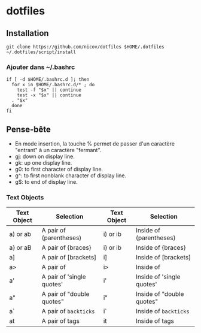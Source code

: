 dotfiles
========

## Installation

```
git clone https://github.com/nicov/dotfiles $HOME/.dotfiles
~/.dotfiles/script/install
```

### Ajouter dans ~/.bashrc

```
if [ -d $HOME/.bashrc.d ]; then
  for x in $HOME/.bashrc.d/* ; do
    test -f "$x" || continue
    test -x "$x" || continue
  . "$x"
  done
fi
```

Pense-bête
----------

- En mode insertion, la touche % permet de passer d'un caractère "entrant" à un caractère "fermant".
- gj: down on display line.
- gk: up one display line.
- g0: to first character of display line.
- g^: to first nonblank character of display line.
- g$: to end of display line.

### Text Objects

| Text Object | Selection                  | Text Object | Selection                  |
|-------------|----------------------------|-------------|----------------------------|
| a) or ab    | A pair of (parentheses)    | i) or ib    | Inside of (parentheses)    |
| a} or aB    | A pair of {braces}         | i} or ib    | Inside of {braces}         |
| a]          | A pair of [brackets]       | i]          | Inside of [brackets]       |
| a>          | A pair of <angle brackets> | i>          | Inside of <angle brackets> |
| a'          | A pair of 'single quotes'  | i'          | Inside of 'single quotes'  |
| a"          | A pair of "double quotes"  | i"          | Inside of "double quotes"  |
| a`          | A pair of `backticks`      | i`          | Inside of `backticks`      |
| at          | A pair of <xml>tags</xml>  | it          | Inside of <xml>tags</xml>  |

